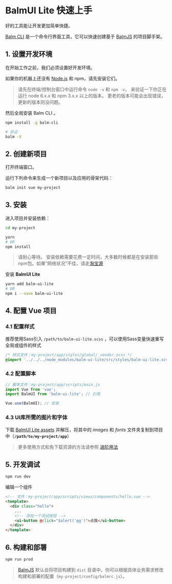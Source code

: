 # BalmUI Lite 快速上手

好的工具能让开发更加简单快捷。

[Balm CLI](https://github.com/balmjs/balm-cli) 是一个命令行界面工具，它可以快速创建基于 [BalmJS](http://balmjs.com/) 的项目脚手架。

## 1. 设置开发环境

在开始工作之前，我们必须设置好开发环境。

如果你的机器上还没有 [Node.js](https://nodejs.org/en/download/) 和 npm，请先安装它们。

> 请先在终端/控制台窗口中运行命令 `node -v` 和 `npm -v`， 来验证一下你正在运行 node 6.x.x 和 npm 3.x.x 以上的版本。 更老的版本可能会出现错误，更新的版本则没问题。

然后全局安装 Balm CLI 。

```sh
npm install -g balm-cli

# 验证
balm -V
```

## 2. 创建新项目

打开终端窗口。

运行下列命令来生成一个新项目以及应用的骨架代码：

```sh
balm init vue my-project
```

## 3. 安装

进入项目并安装依赖：

```sh
cd my-project

yarn
# OR
npm install
```

> 请耐心等待。 安装依赖需要花费一定时间，大多数时候都是在安装那些npm包。如果“网络状况”不佳，请走[淘宝源](https://npm.taobao.org/)

安装 __BalmUI Lite__

```sh
yarn add balm-ui-lite
# OR
npm i --save balm-ui-lite
```

## 4. 配置 Vue 项目

### 4.1 配置样式

推荐使用Sass引入 `/path/to/balm-ui-lite.scss` ，可以使用Sass变量快速重写全局或组件的样式

```css
/* 样式文件：my-project/app/styles/global/_vendor.scss */
@import '../../../node_modules/balm-ui-lite/src/styles/balm-ui-lite.scss';
```

### 4.2 配置脚本

```js
// 脚本文件：my-project/app/scripts/main.js
import Vue from 'vue';
import BalmUI from 'balm-ui-lite'; // 引用

Vue.use(BalmUI); // 安装
```

### 4.3 UI库所需的图片和字体

下载 [BalmUI Lite assets](http://balmjs.com/ui-vue-lite/assets.zip) 并解压，将其中的 _images_ 和 _fonts_ 文件夹复制到项目中（__`/path/to/my-project/app`__）

> 更多使用方式和免下载资源的方法请参照 [进阶用法](http://balmjs.com/ui-vue-lite/#/guide/advanced)

## 5. 开发调试

```sh
npm run dev
```

编辑一个组件

```html
<!-- 文件：my-project/app/scripts/views/components/hello.vue -->
<template>
  <div class="hello">
    ...
    <!-- 添加一个测试按钮 -->
    <ui-button @click="$alert('gg')">点我</ui-button>
  </div>
</template>
```

## 6. 构建和部署

```sh
npm run prod
```

> [BalmJS](http://balmjs.com/) 默认会将项目构建到 `dist` 目录中，你可以根据具体业务需求修改构建和部署的配置（`my-project/config/balmrc.js`）。
